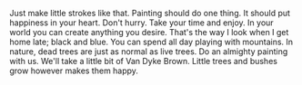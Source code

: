 Just make little strokes like that. Painting should do one thing. It should put happiness in your heart. Don\'t hurry. Take your time and enjoy. In your world you can create anything you desire. That\'s the way I look when I get home late; black and blue. You can spend all day playing with mountains. In nature, dead trees are just as normal as live trees. Do an almighty painting with us. We\'ll take a little bit of Van Dyke Brown. Little trees and bushes grow however makes them happy.